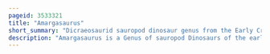```yaml
---
pageid: 3533321
title: "Amargasaurus"
short_summary: "Dicraeosaurid sauropod dinosaur genus from the Early Cretaceous period"
description: "Amargasaurus is a Genus of sauropod Dinosaurs of the early Cretaceous of what is now argentina. The only known Skeleton was discovered in 1984 and is virtually complete including a fragmentary Skull making amargasaurus one of the best-known Sauropods of its Epoch. Amargasaurus was first described in 1991 and contains a single known Species of Amargasaurus Cazaui. It was a large Animal but small for a Sauropod weighing between 9 and 13 Meters in Length. Most distinctively, it sported two parallel Rows of tall Spines down its Neck and back, Taller than in any other known Sauropod. In Life, these Spines could have stuck out of the Body as solitary Structures that supported a keratinous Sheath. An alternate Hypothesis, now more favored, postulates that they could have formed a scaffold supporting a skin Sail. They might have been used for Display or Defence."
---
```


